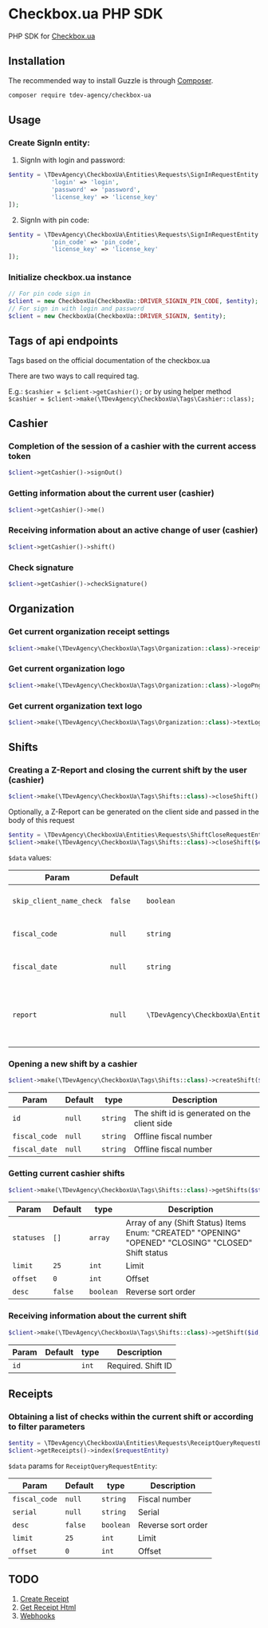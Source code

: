# Checkbox.ua PHP SDK

PHP SDK for [Checkbox.ua](https://checkbox.ua/)

## Installation

The recommended way to install Guzzle is through [Composer](https://getcomposer.org/).

```bash
composer require tdev-agency/checkbox-ua
```

## Usage

### Create SignIn entity:

1. SignIn with login and password:

```php
$entity = \TDevAgency\CheckboxUa\Entities\Requests\SignInRequestEntity::create([
            'login' => 'login',
            'password' => 'password',
            'license_key' => 'license_key'
]);
```

2. SignIn with pin code:

```php
$entity = \TDevAgency\CheckboxUa\Entities\Requests\SignInRequestEntity::create([
            'pin_code' => 'pin_code',
            'license_key' => 'license_key'
]);
```

### Initialize checkbox.ua instance

```php
// For pin code sign in
$client = new CheckboxUa(CheckboxUa::DRIVER_SIGNIN_PIN_CODE, $entity);
// For sign in with login and password
$client = new CheckboxUa(CheckboxUa::DRIVER_SIGNIN, $entity);
```

## Tags of api endpoints

Tags based on the official documentation of the checkbox.ua

There are two ways to call required tag.

E.g.: ```$cashier = $client->getCashier();``` or by using helper method
``$cashier = $client->make(\TDevAgency\CheckboxUa\Tags\Cashier::class);``

## Cashier ##

### Completion of the session of a cashier with the current access token

 ```php
 $client->getCashier()->signOut()
 ```

### Getting information about the current user (cashier)

```php
$client->getCashier()->me()
```

### Receiving information about an active change of user (cashier)

```php 
$client->getCashier()->shift()
```

### Check signature

```php
$client->getCashier()->checkSignature()
```

## Organization

### Get current organization receipt settings

```php
$client->make(\TDevAgency\CheckboxUa\Tags\Organization::class)->receiptConfig()
```

### Get current organization logo

```php
$client->make(\TDevAgency\CheckboxUa\Tags\Organization::class)->logoPng()
```

### Get current organization text logo

```php
$client->make(\TDevAgency\CheckboxUa\Tags\Organization::class)->textLogoPng()
```

## Shifts

### Creating a Z-Report and closing the current shift by the user (cashier)

```php
$client->make(\TDevAgency\CheckboxUa\Tags\Shifts::class)->closeShift()
```

Optionally, a Z-Report can be generated on the client side and passed in the body of this request

```php
$entity = \TDevAgency\CheckboxUa\Entities\Requests\ShiftCloseRequestEntity::create($data)
$client->make(\TDevAgency\CheckboxUa\Tags\Shifts::class)->closeShift($entity)
```

``$data`` values:

| Param                    | Default | type                                                           | Description                                                |
|--------------------------|---------|----------------------------------------------------------------|------------------------------------------------------------|
| `skip_client_name_check` | `false` | `boolean`                                                      | Skip Client Name Check                                     |
| `fiscal_code`            | `null`  | `string`                                                       | Offline fiscal number                                      |
| `fiscal_date`            | `null`  | `string`                                                       | Offline fiscal number                                      |
| `report`                 | `null`  | `\TDevAgency\CheckboxUa\Entities\Requests\ReportRequestEntity` | Offline shift close time (ignored when online shift close) |

### Opening a new shift by a cashier

```php
$client->make(\TDevAgency\CheckboxUa\Tags\Shifts::class)->createShift($id, $fiscal_code, $fiscal_date)
```

| Param         | Default | type     | Description                                  |
|---------------|---------|----------|----------------------------------------------|
| `id`          | `null`  | `string` | The shift id is generated on the client side |
| `fiscal_code` | `null`  | `string` | Offline fiscal number                        |
| `fiscal_date` | `null`  | `string` | Offline fiscal number                        |

### Getting current cashier shifts

```php
$client->make(\TDevAgency\CheckboxUa\Tags\Shifts::class)->getShifts($statuses, $limit, $offset, $desc)
```

| Param      | Default | type       | Description                                                                                          |
|------------|---------|------------|------------------------------------------------------------------------------------------------------|
| `statuses` | `[]`    | `array`    | Array of any (Shift Status) Items Enum: "CREATED" "OPENING" "OPENED" "CLOSING" "CLOSED" Shift status |
| `limit`    | `25`    | `int`      | Limit                                                                                                |
| `offset`   | `0`     | `int`      | Offset                                                                                               |
| `desc`     | `false` | `boolean`  | Reverse sort order                                                                                   |

### Receiving information about the current shift

```php 
$client->make(\TDevAgency\CheckboxUa\Tags\Shifts::class)->getShift($id, $options)
```

| Param      | Default | type       | Description        |
|------------|---------|------------|--------------------|
| `id`       |         | `int`      | Required. Shift ID |

## Receipts

### Obtaining a list of checks within the current shift or according to filter parameters

```php
$entity = \TDevAgency\CheckboxUa\Entities\Requests\ReceiptQueryRequestEntity::create($data)
$client->getReceipts()->index($requestEntity)
```

``$data`` params for `ReceiptQueryRequestEntity`:

| Param                    | Default     | type                                           | Description        |
|--------------------------|-------------|------------------------------------------------|--------------------|
| `fiscal_code`            | `null`      | `string`                                       | Fiscal number      |
| `serial`                 | `null`      | `string`                                       | Serial             |
| `desc`                   | `false`     | `boolean`                                      | Reverse sort order |
| `limit`                  | `25`        | `int`                                          | Limit              |
| `offset`                 | `0`         | `int`                                          | Offset             |


## TODO

1. [Create Receipt](https://api.checkbox.in.ua/api/redoc#operation/create_receipt_api_v1_receipts_sell_post)
2. [Get Receipt Html](https://api.checkbox.in.ua/api/redoc#operation/get_receipt_html_api_v1_receipts__receipt_id__html_get)
3. [Webhooks](https://api.checkbox.in.ua/api/redoc#tag/Vebhuk)